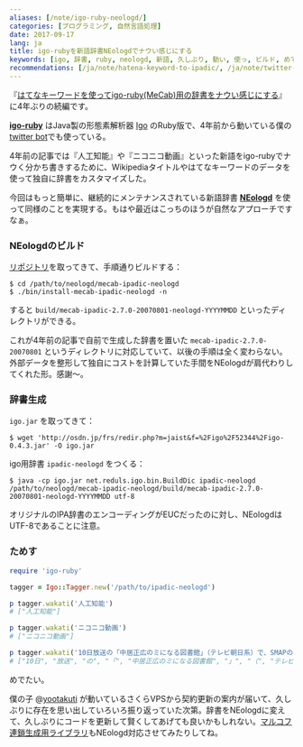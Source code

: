 ```yaml
---
aliases: [/note/igo-ruby-neologd/]
categories: [プログラミング, 自然言語処理]
date: 2017-09-17
lang: ja
title: igo-rubyを新語辞書NEologdでナウい感じにする
keywords: [igo, 辞書, ruby, neologd, 新語, 久しぶり, 動い, 使っ, ビルド, めでたい]
recommendations: [/ja/note/hatena-keyword-to-ipadic/, /ja/note/twitter-bot/, /ja/note/recommender-libraries/]
---
```


『[はてなキーワードを使ってigo-ruby(MeCab)用の辞書をナウい感じにする](/note/hatena-keyword-to-ipadic/)』に4年ぶりの続編です。

**[igo-ruby](https://github.com/kyow/igo-ruby)** はJava製の形態素解析器 [Igo](http://igo.osdn.jp/) のRuby版で、4年前から動いている僕の[twitter bot](https://github.com/takuti/twitter-bot)でも使っている。

4年前の記事では『人工知能』や『ニコニコ動画』といった新語をigo-rubyでナウく分かち書きするために、Wikipediaタイトルやはてなキーワードのデータを使って独自に辞書をカスタマイズした。

今回はもっと簡単に、継続的にメンテナンスされている新語辞書 **[NEologd](https://github.com/neologd/mecab-ipadic-neologd)** を使って同様のことを実現する。もはや最近はこっちのほうが自然なアプローチですなぁ。

### NEologdのビルド

[リポジトリ](https://github.com/neologd/mecab-ipadic-neologd)を取ってきて、手順通りビルドする：

```
$ cd /path/to/neologd/mecab-ipadic-neologd
$ ./bin/install-mecab-ipadic-neologd -n
```

すると `build/mecab-ipadic-2.7.0-20070801-neologd-YYYYMMDD` といったディレクトリができる。

これが4年前の記事で自前で生成した辞書を置いた `mecab-ipadic-2.7.0-20070801` というディレクトリに対応していて、以後の手順は全く変わらない。外部データを整形して独自にコストを計算していた手間をNEologdが肩代わりしてくれた形。感謝〜。

### 辞書生成

`igo.jar` を取ってきて：

```
$ wget 'http://osdn.jp/frs/redir.php?m=jaist&f=%2Figo%2F52344%2Figo-0.4.3.jar' -O igo.jar
```

igo用辞書 `ipadic-neologd` をつくる：

```
$ java -cp igo.jar net.reduls.igo.bin.BuildDic ipadic-neologd /path/to/neologd/mecab-ipadic-neologd/build/mecab-ipadic-2.7.0-20070801-neologd-YYYYMMDD utf-8
```

オリジナルのIPA辞書のエンコーディングがEUCだったのに対し、NEologdはUTF-8であることに注意。

### ためす

```rb
require 'igo-ruby'

tagger = Igo::Tagger.new('/path/to/ipadic-neologd')

p tagger.wakati('人工知能')
# ["人工知能"]

p tagger.wakati('ニコニコ動画')
# ["ニコニコ動画"]

p tagger.wakati('10日放送の「中居正広のミになる図書館」（テレビ朝日系）で、SMAPの中居正広が、篠原信一の過去の勘違いを明かす一幕があった。')
# ["10日", "放送", "の", "「", "中居正広のミになる図書館", "」", "（", "テレビ朝日", "系", "）", "で", "、", "SMAP", "の", "中居正広", "が", "、", "篠原信一", "の", "過去", "の", "勘違い", "を", "明かす", "一幕", "が", "あっ", "た", "。"]
```

めでたい。

僕の子 @[yootakuti](https://twitter.com/yootakuti) が動いているさくらVPSから契約更新の案内が届いて、久しぶりに存在を思い出していろいろ振り返っていた次第。辞書をNEologdに変えて、久しぶりにコードを更新して賢くしてあげても良いかもしれない。[マルコフ連鎖生成用ライブラリ](https://github.com/takuti/kusari)もNEologd対応させてみたりしてね。